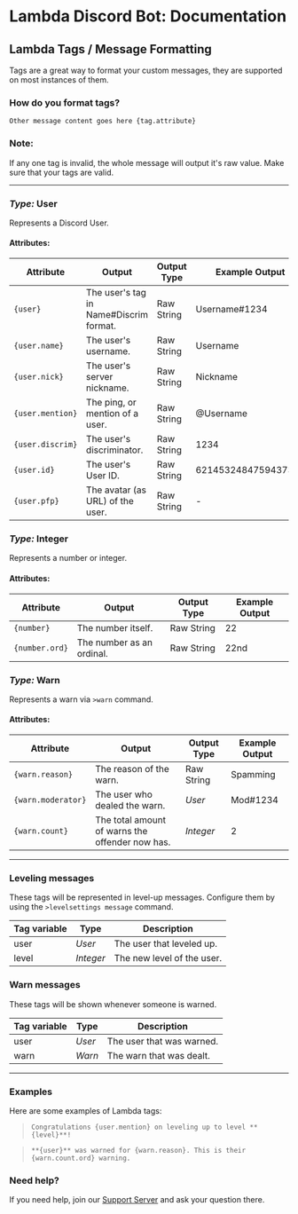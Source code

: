 # Lambda Discord Bot: Documentation
## Lambda Tags / Message Formatting
Tags are a great way to format your custom messages, they are supported on most instances of them.
### How do you format tags?
`Other message content goes here {tag.attribute}`
### Note:
If any one tag is invalid, the whole message will output it's raw value. Make sure that your tags are valid.

---
### *Type:* User
Represents a Discord User. 
#### Attributes:

| Attribute | Output | Output Type | Example Output |
| ----------- | ----------- | ------- | ------- |
| `{user}`      | The user's tag in Name#Discrim format. | Raw String | Username#1234|
| `{user.name}` | The user's username.  | Raw String | Username |
| `{user.nick}` | The user's server nickname. | Raw String  | Nickname
| `{user.mention}` | The ping, or mention of a user. | Raw String  | @Username |
| `{user.discrim}` | The user's discriminator. | Raw String  | 1234 | 
| `{user.id}` | The user's User ID. | Raw String  | 6214532484759437332 |
| `{user.pfp}` | The avatar (as URL) of the user. | Raw String  | - |

### *Type:* Integer
Represents a number or integer.
#### Attributes:

| Attribute | Output | Output Type | Example Output |
| ----------- | ----------- | ------- | ------- |
| `{number}` | The number itself. | Raw String | 22
| `{number.ord}` | The number as an ordinal. | Raw String | 22nd

### *Type:* Warn
Represents a warn via `>warn` command.
#### Attributes:
 
| Attribute | Output | Output Type | Example Output |
| ----------- | ----------- | ------- | ------- |
| `{warn.reason}` | The reason of the warn. | Raw String | Spamming
| `{warn.moderator}` | The user who dealed the warn. | *User* | Mod#1234
| `{warn.count}` | The total amount of warns the offender now has. | *Integer* | 2

---
### Leveling messages
These tags will be represented in level-up messages. Configure them by using the `>levelsettings message` command.

| Tag variable | Type | Description | 
| - | - | - |
| user | *User* | The user that leveled up.
| level | *Integer* | The new level of the user.

### Warn messages
These tags will be shown whenever someone is warned.

|Tag variable | Type | Description | 
 | - | - | - |
| user | *User* | The user that was warned. 
| warn | *Warn* | The warn that was dealt.

---
### Examples

Here are some examples of Lambda tags:
> `Congratulations {user.mention} on leveling up to level **{level}**!`

> `**{user}** was warned for {warn.reason}. This is their {warn.count.ord} warning.`

### Need help?

If you need help, join our [Support Server](https://discord.gg/vuAPY6MQF5) and ask your question there.
